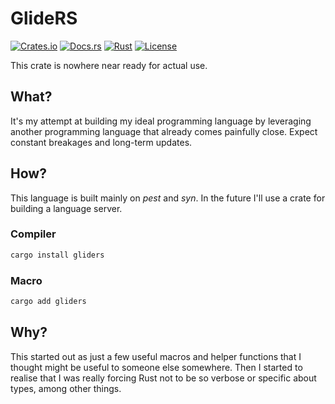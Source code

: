 # GlideRS

[![Crates.io](https://img.shields.io/crates/v/gliders.svg)](https://crates.io/crates/gliders)
[![Docs.rs](https://docs.rs/gliders/badge.svg)](https://docs.rs/gliders)
[![Rust](https://img.shields.io/badge/Rust-%23000000.svg?e&logo=rust&logoColor=red)](https://www.rust-lang.org/)
[![License](https://img.shields.io/badge/License-MIT-blue.svg)](https://opensource.org/license/mit/)

This crate is nowhere near ready for actual use.

## What?

It's my attempt at building my ideal programming language by leveraging another programming language that already comes painfully close. Expect constant breakages and long-term updates.

## How?

This language is built mainly on *pest* and *syn*. In the future I'll use a crate for building a language server.

### Compiler

```bash
cargo install gliders
```

### Macro

```bash
cargo add gliders
```

## Why?

This started out as just a few useful macros and helper functions that I thought might be useful to someone else somewhere. Then I started to realise that I was really forcing Rust not to be so verbose or specific about types, among other things.
